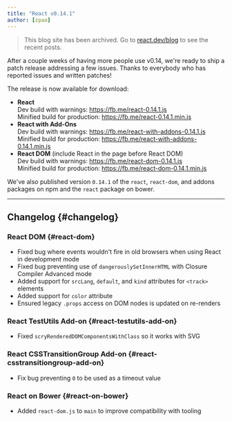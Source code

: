 ```yaml
---
title: "React v0.14.1"
author: [zpao]
---
```


<div class="scary">

> This blog site has been archived. Go to [react.dev/blog](https://react.dev/blog) to see the recent posts.

</div>

After a couple weeks of having more people use v0.14, we're ready to ship a patch release addressing a few issues. Thanks to everybody who has reported issues and written patches!

The release is now available for download:

* **React**  
  Dev build with warnings: <https://fb.me/react-0.14.1.js>  
  Minified build for production: <https://fb.me/react-0.14.1.min.js>  
* **React with Add-Ons**  
  Dev build with warnings: <https://fb.me/react-with-addons-0.14.1.js>  
  Minified build for production: <https://fb.me/react-with-addons-0.14.1.min.js>  
* **React DOM** (include React in the page before React DOM)  
  Dev build with warnings: <https://fb.me/react-dom-0.14.1.js>  
  Minified build for production: <https://fb.me/react-dom-0.14.1.min.js>  

We've also published version `0.14.1` of the `react`, `react-dom`, and addons packages on npm and the `react` package on bower.

- - -

## Changelog {#changelog}

### React DOM {#react-dom}
- Fixed bug where events wouldn't fire in old browsers when using React in development mode
- Fixed bug preventing use of `dangerouslySetInnerHTML` with Closure Compiler Advanced mode
- Added support for `srcLang`, `default`, and `kind` attributes for `<track>` elements
- Added support for `color` attribute
- Ensured legacy `.props` access on DOM nodes is updated on re-renders

### React TestUtils Add-on {#react-testutils-add-on}
- Fixed `scryRenderedDOMComponentsWithClass` so it works with SVG

### React CSSTransitionGroup Add-on {#react-csstransitiongroup-add-on}
- Fix bug preventing `0` to be used as a timeout value

### React on Bower {#react-on-bower}
- Added `react-dom.js` to `main` to improve compatibility with tooling
